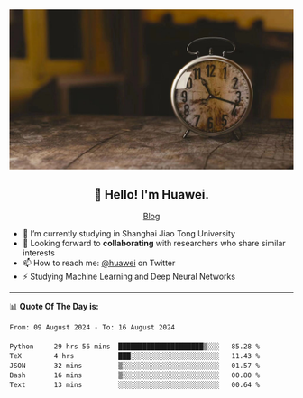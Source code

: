 <div align="center">
  <a href="https://github.com/JHW5981">
    <img src="./assets/background.jpg">
  </a>
</div>

<h2 align="center">👋 Hello! I'm Huawei.</h2>
<p align="center">
  <a href="https://blog.csdn.net/Edward__J?spm=1000.2115.3001.5343">Blog</a>
</p>


- 🔭 I’m currently studying in Shanghai Jiao Tong University
- 💬 Looking forward to **collaborating** with researchers who share similar interests
- 📫 How to reach me: [@huawei](https://twitter.com/yoohuaff) on Twitter
- ⚡ Studying Machine Learning and Deep Neural Networks

-------
📊 **Quote Of The Day is:**
<!--START_SECTION:waka-->

```txt
From: 09 August 2024 - To: 16 August 2024

Python     29 hrs 56 mins  █████████████████████▒░░░   85.28 %
TeX        4 hrs           ███░░░░░░░░░░░░░░░░░░░░░░   11.43 %
JSON       32 mins         ▒░░░░░░░░░░░░░░░░░░░░░░░░   01.57 %
Bash       16 mins         ▒░░░░░░░░░░░░░░░░░░░░░░░░   00.80 %
Text       13 mins         ░░░░░░░░░░░░░░░░░░░░░░░░░   00.64 %
```

<!--END_SECTION:waka-->
